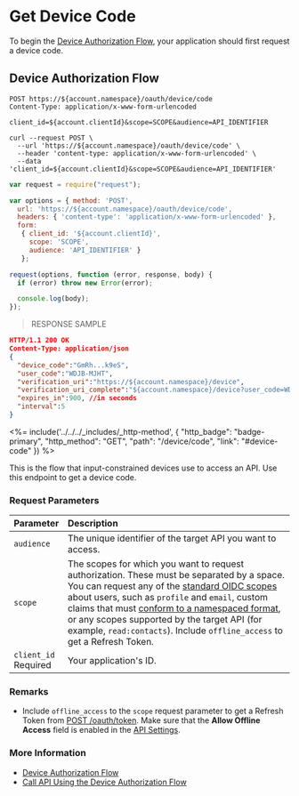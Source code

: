 # Get Device Code

To begin the [Device Authorization Flow](/flows/concepts/device-auth), your application should first request a device code. 

## Device Authorization Flow

```http
POST https://${account.namespace}/oauth/device/code
Content-Type: application/x-www-form-urlencoded

client_id=${account.clientId}&scope=SCOPE&audience=API_IDENTIFIER
```

```shell
curl --request POST \
  --url 'https://${account.namespace}/oauth/device/code' \
  --header 'content-type: application/x-www-form-urlencoded' \
  --data 'client_id=${account.clientId}&scope=SCOPE&audience=API_IDENTIFIER'
```

```javascript
var request = require("request");

var options = { method: 'POST',
  url: 'https://${account.namespace}/oauth/device/code',
  headers: { 'content-type': 'application/x-www-form-urlencoded' },
  form:
   { client_id: '${account.clientId}',
     scope: 'SCOPE',
     audience: 'API_IDENTIFIER' }
   };

request(options, function (error, response, body) {
  if (error) throw new Error(error);

  console.log(body);
});
```

> RESPONSE SAMPLE

```JSON
HTTP/1.1 200 OK
Content-Type: application/json
{
  "device_code":"GmRh...k9eS",
  "user_code":"WDJB-MJHT",
  "verification_uri":"https://${account.namespace}/device",
  "verification_uri_complete":"${account.namespace}/device?user_code=WDJB-MJHT",
  "expires_in":900, //in seconds
  "interval":5
}
```

<%= include('../../../_includes/_http-method', {
  "http_badge": "badge-primary",
  "http_method": "GET",
  "path": "/device/code",
  "link": "#device-code"
}) %>

This is the flow that input-constrained devices use to access an API. Use this endpoint to get a device code.

### Request Parameters

| Parameter        | Description |
|:-----------------|:------------|
| `audience` <br/> | The unique identifier of the target API you want to access. |
| `scope` | The scopes for which you want to request authorization. These must be separated by a space. You can request any of the [standard OIDC scopes](https://openid.net/specs/openid-connect-core-1_0.html#StandardClaims) about users, such as `profile` and `email`, custom claims that must [conform to a namespaced format](/api-auth/tutorials/adoption/scope-custom-claims), or any scopes supported by the target API (for example, `read:contacts`). Include `offline_access` to get a Refresh Token. |
| `client_id` <br/><span class="label label-danger">Required</span> | Your application's ID. |

### Remarks

- Include `offline_access` to the `scope` request parameter to get a Refresh Token from [POST /oauth/token](#device-auth). Make sure that the **Allow Offline Access** field is enabled in the [API Settings](${manage_url}/#/apis).

### More Information

- [Device Authorization Flow](/flows/concepts/device-auth)
- [Call API Using the Device Authorization Flow](/flows/guides/device-auth/call-api-device-auth)
